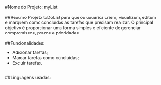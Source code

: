 #Nome do Projeto: myList 
<br>
<br>
##Resumo 
Projeto toDoList para que os usuários criem, visualizem, editem e marquem como concluídas as tarefas que precisam realizar. 
O principal objetivo é proporcionar uma forma simples e eficiente de gerenciar compromissos, prazos e prioridades. 
<br>  
##Funcionalidades:
  * Adicionar tarefas;
  * Marcar tarefas como concluídas;
  * Excluir tarefas.
<br>  
##Linguagens usadas:

